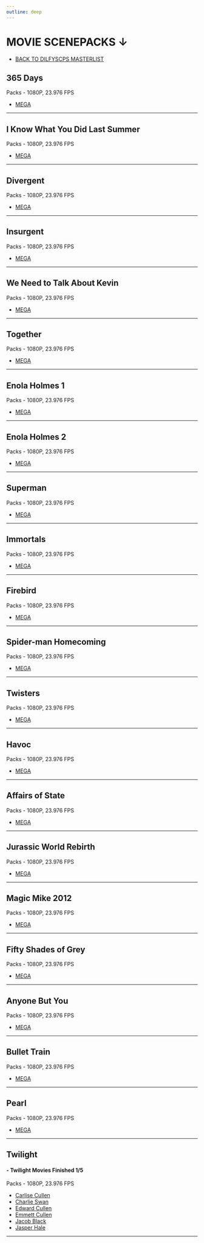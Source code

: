 ```yaml
---
outline: deep
---
```

# MOVIE SCENEPACKS ↓
- [BACK TO DILFYSCPS MASTERLIST](/dilfyscps)

## 365 Days
Packs - 1080P, 23.976 FPS
- [MEGA](https://mega.nz/folder/Yf5kDSBY#c13irlfXG2dNAVB9EyGXQQ)
---

## I Know What You Did Last Summer
Packs - 1080P, 23.976 FPS
- [MEGA](https://mega.nz/folder/UT4ylDKL#AvkrH1kbge2ujIT2IqwOVw)
---

## Divergent
Packs - 1080P, 23.976 FPS
- [MEGA](https://mega.nz/folder/cT5AXJBJ#zhHSzKUcs0Q3xwz6o-6CTw)
---

## Insurgent
Packs - 1080P, 23.976 FPS
- [MEGA](https://mega.nz/folder/0KInRaRY#NkAesKY45kwB03lnHWC7vQ)
---

## We Need to Talk About Kevin
Packs - 1080P, 23.976 FPS
- [MEGA](https://mega.nz/folder/JfQl0aKb#DItm2Ak_6o-e_FaBoncOxg)
---

## Together
Packs - 1080P, 23.976 FPS
- [MEGA](https://mega.nz/folder/EeYU3K5S#bBEkEABWQIK4h3CqNFplyg)
---

## Enola Holmes 1
Packs - 1080P, 23.976 FPS
- [MEGA](https://mega.nz/folder/EehGSbJA#w35Lg_7JcLaJdoHIwuMETA)
---

## Enola Holmes 2
Packs - 1080P, 23.976 FPS
- [MEGA](https://mega.nz/folder/EehGSbJA#w35Lg_7JcLaJdoHIwuMETA)
---

## Superman
Packs - 1080P, 23.976 FPS
- [MEGA](https://mega.nz/folder/JShgVZ4K#6lF7ufciW80miE3W-lDgPw)
---

## Immortals
Packs - 1080P, 23.976 FPS
- [MEGA](https://mega.nz/folder/RWZCWKZb#qU7ikvIo6jrv4EE3BeurYg)
---

## Firebird
Packs - 1080P, 23.976 FPS
- [MEGA](https://mega.nz/folder/QCpl3KYB#LD76oDdFjBOvYO6oiXLu6Q)
---

## Spider-man Homecoming
Packs - 1080P, 23.976 FPS
- [MEGA](https://mega.nz/folder/FCY2yRQY#rTs8qnlOiGCNzmsnAALaHQ)
---

## Twisters
Packs - 1080P, 23.976 FPS
- [MEGA](https://mega.nz/folder/xDBBQIra#mqPy_hs-aET0fbai_vnulQ)
---

## Havoc
Packs - 1080P, 23.976 FPS
- [MEGA](https://mega.nz/folder/oP4DnDhQ#bYsr41jDWuOm85xHQUAGtw)
---

## Affairs of State
Packs - 1080P, 23.976 FPS
- [MEGA](https://mega.nz/folder/wGZnVRKb#JHSQUcz3G57QGrQDRfsa0A)
---

## Jurassic World Rebirth
Packs - 1080P, 23.976 FPS
- [MEGA](https://mega.nz/folder/MCBkBS4L#q7lYdsvwJ9yl3sd1W6GoUg)
---

## Magic Mike 2012
Packs - 1080P, 23.976 FPS
- [MEGA](https://mega.nz/folder/wOJjUJCD#nUVoLybgRNoZ2N7myRRV3Q)
---

## Fifty Shades of Grey
Packs - 1080P, 23.976 FPS
- [MEGA](https://mega.nz/folder/VeQwwIDT#aLt7xBbag4IpuyBa76sybA)
---

## Anyone But You
Packs - 1080P, 23.976 FPS
- [MEGA](https://mega.nz/folder/RLhAgaoA#egOPZ3kxtIn14-4bZf4sGQ)
---

## Bullet Train
Packs - 1080P, 23.976 FPS
- [MEGA](https://mega.nz/folder/gWBHiT4T#Hc_0xjdBj-lDgeOwdQD1uw)
---

## Pearl
Packs - 1080P, 23.976 FPS
- [MEGA](https://mega.nz/folder/1SQDCbAJ#91RzX9hqIAc5HW53oFkeaQ)
---

## Twilight
#### - **Twilight Movies Finished 1/5**
Packs - 1080P, 23.976 FPS
- [Carlise Cullen](https://mega.nz/folder/8KBmnZ4Z#a0xUnbD9nhW4N_hEGUUuOw)
- [Charlie Swan](https://mega.nz/folder/RLIzwBqA#po_r3FagE1FzRmSouGUiOg)
- [Edward Cullen](https://mega.nz/folder/RKYB2KKS#2pUM6YxIv-JmXxsa-vsjrg)
- [Emmett Cullen](https://mega.nz/folder/YOY2GJ5S#xy5MHN_2rOenI3pVxX78sQ)
- [Jacob Black](https://mega.nz/folder/EXpQUCyL#gfuVFgKT5jngpPY4GJFmRg)
- [Jasper Hale](https://mega.nz/folder/tOIjELhQ#8gFBHoALM5v_6LtcZQPO6Q)
---